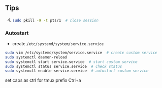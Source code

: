 
## Tips

4. ```bash
   sudo pkill -9 -t pts/1  # close session
   ```

### Autostart
* create ```/etc/systemd/system/service.service```
```bash
sudo vim /etc/systemd/system/service.service  # create custom service
sudo systemctl daemon-reload
sudo systemctl start service.service  # start custom service
sudo systemctl status service.service  # check status
sudo systemctl enable service.service  # autostart custom service
```

set caps as ctrl for tmux prefix Ctrl+a
